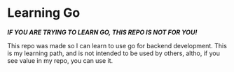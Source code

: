 # Learning Go

***IF YOU ARE TRYING TO LEARN GO, THIS REPO IS NOT FOR YOU!***

This repo was made so I can learn to use go for backend development. This is my learning path, and is not intended to be used by others, altho, if you see value in my repo, you can use it.
